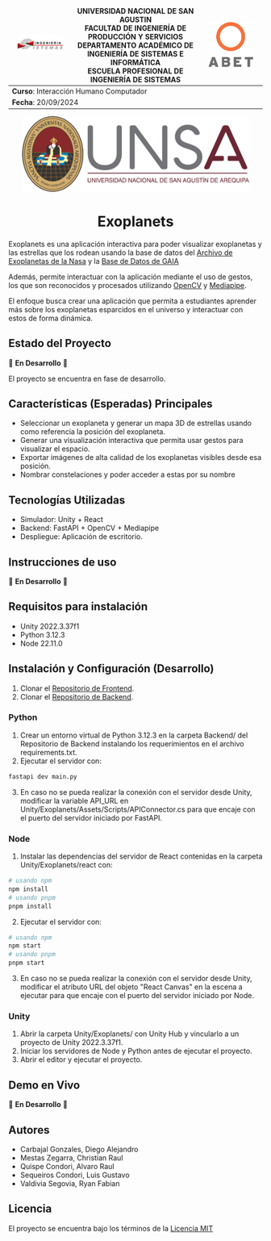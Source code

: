 <div align="center">
<table>
    <thead>
        <tr>
            <td style="width:25%; text-align:center;"><img src="/img/epis.png" alt="EPIS" style="width:80%; height:auto"/></td>
            <td style="text-align:center;">
                <span><b>UNIVERSIDAD NACIONAL DE SAN AGUSTIN</b></span><br />
                <span><b>FACULTAD DE INGENIERÍA DE PRODUCCIÓN Y SERVICIOS</b></span><br />
                <span><b>DEPARTAMENTO ACADÉMICO DE INGENIERÍA DE SISTEMAS E INFORMÁTICA</b></span><br />
                <span><b>ESCUELA PROFESIONAL DE INGENIERÍA DE SISTEMAS</b></span>
            </td>
            <td style="width:25%; text-align:center;"><img src="/img/abet.png" alt="ABET" style="width:80%; height:auto"/></td>
        </tr>
    </thead>
    <tbody>
        <tr>
            <td colspan="3"><span><b>Curso</b></span>: Interacción Humano Computador</td>
        </tr>
        <tr>
            <td colspan="3"><span><b>Fecha</b></span>: 20/09/2024</td>
        </tr>
    </tbody>
</table>
</div>
<div align="center" style="margin-top: 10px;">
    <img src="/img/unsa.png" alt="UNSA" width="450px" height="150px">
    <h1 style="font-weight:bold; font-size: 2em;">Exoplanets</h1>
</div>

Exoplanets es una aplicación interactiva para poder visualizar exoplanetas y las estrellas que los rodean usando la base de datos del [Archivo de Exoplanetas de la Nasa](https://exoplanetarchive.ipac.caltech.edu/) y la [Base de Datos de GAIA](https://www.cosmos.esa.int/web/gaia/data-release-3)

Además, permite interactuar con la aplicación mediante el uso de gestos, los que son reconocidos y procesados utilizando [OpenCV](https://opencv.org/) y [Mediapipe](https://developers.google.com/mediapipe).

El enfoque busca crear una aplicación que permita a estudiantes aprender más sobre los exoplanetas esparcidos en el universo y interactuar con estos de forma dinámica.

## Estado del Proyecto

🚧 **En Desarrollo** 🚧

El proyecto se encuentra en fase de desarrollo.

## Características (Esperadas) Principales

-   Seleccionar un exoplaneta y generar un mapa 3D de estrellas usando como referencia la posición del exoplaneta.
-   Generar una visualización interactiva que permita usar gestos para visualizar el espacio.
-   Exportar imágenes de alta calidad de los exoplanetas visibles desde esa posición.
-   Nombrar constelaciones y poder acceder a estas por su nombre

## Tecnologías Utilizadas

-   Simulador: Unity + React
-   Backend: FastAPI + OpenCV + Mediapipe
-   Despliegue: Aplicación de escritorio.

## Instrucciones de uso

🚧 **En Desarrollo** 🚧

## Requisitos para instalación

-   Unity 2022.3.37f1
-   Python 3.12.3
-   Node 22.11.0

## Instalación y Configuración (Desarrollo)

1.  Clonar el [Repositorio de Frontend](https://github.com/cmestasz/Exoplanets).
2.  Clonar el [Repositorio de Backend](https://github.com/cmestasz/ExoplanetsBackend).

### Python

1.  Crear un entorno virtual de Python 3.12.3 en la carpeta Backend/ del Repositorio de Backend instalando los requerimientos en el archivo requirements.txt.
2.  Ejecutar el servidor con:

```bash
fastapi dev main.py
```

3.  En caso no se pueda realizar la conexión con el servidor desde Unity, modificar la variable API_URL en Unity/Exoplanets/Assets/Scripts/APIConnector.cs para que encaje con el puerto del servidor iniciado por FastAPI.

### Node

1.  Instalar las dependencias del servidor de React contenidas en la carpeta Unity/Exoplanets/react con:

```bash
# usando npm
npm install
# usando pnpm
pnpm install
```

2.  Ejecutar el servidor con:

```bash
# usando npm
npm start
# usando pnpm
pnpm start
```

3.  En caso no se pueda realizar la conexión con el servidor desde Unity, modificar el atributo URL del objeto "React Canvas" en la escena a ejecutar para que encaje con el puerto del servidor iniciado por Node.

### Unity

1.  Abrir la carpeta Unity/Exoplanets/ con Unity Hub y vincularlo a un proyecto de Unity 2022.3.37f1.
2.  Iniciar los servidores de Node y Python antes de ejecutar el proyecto.
3.  Abrir el editor y ejecutar el proyecto.

## Demo en Vivo

🚧 **En Desarrollo** 🚧

## Autores

-   Carbajal Gonzales, Diego Alejandro
-   Mestas Zegarra, Christian Raul
-   Quispe Condori, Alvaro Raul
-   Sequeiros Condori, Luis Gustavo
-   Valdivia Segovia, Ryan Fabian

## Licencia

El proyecto se encuentra bajo los términos de la [Licencia MIT](/LICENSE)
